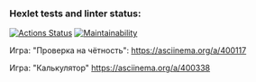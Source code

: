 ### Hexlet tests and linter status:
[![Actions Status](https://github.com/poymanov/php-project-lvl1/workflows/hexlet-check/badge.svg)](https://github.com/poymanov/php-project-lvl1/actions)
[![Maintainability](https://api.codeclimate.com/v1/badges/a99a88d28ad37a79dbf6/maintainability)](https://codeclimate.com/github/codeclimate/codeclimate/maintainability)

Игра: "Проверка на чётность":
https://asciinema.org/a/400117

Игра: "Калькулятор"
https://asciinema.org/a/400338
